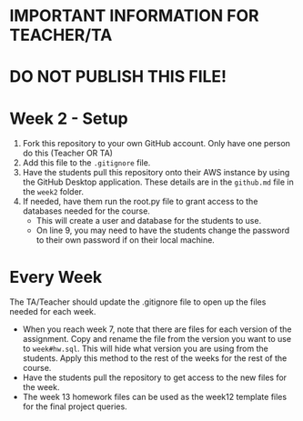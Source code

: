 # IMPORTANT INFORMATION FOR TEACHER/TA

# DO NOT PUBLISH THIS FILE!


# Week 2 - Setup
1. Fork this repository to your own GitHub account. Only have one person do this (Teacher OR TA)
2. Add this file to the `.gitignore` file.
3. Have the students pull this repository onto their AWS instance by using the GitHub Desktop application. These details are in the `github.md` file in the `week2` folder.
4. If needed, have them run the root.py file to grant access to the databases needed for the course.
   * This will create a user and database for the students to use.
   * On line 9, you may need to have the students change the password to their own password if on their local machine.

# Every Week
The TA/Teacher should update the .gitignore file to open up the files needed for each week.
* When you reach week 7, note that there are files for each version of the assignment. Copy and rename the file from the version you want to use to `week#hw.sql`. This will hide what version you are using from the students. Apply this method to the rest of the weeks for the rest of the course.
* Have the students pull the repository to get access to the new files for the week.
* The week 13 homework files can be used as the week12 template files for the final project queries.
